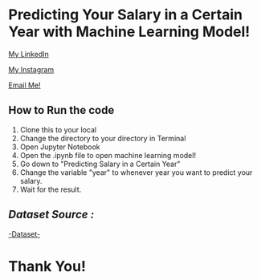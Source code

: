 # Predicting Your Salary in a Certain Year with Machine Learning Model!
[My LinkedIn](https://www.linkedin.com/in/wisanggenipw/)

[My Instagram](https://www.instagram.com/icangwpw/)

[Email Me!](mailto:paramusesa.w@gmail.com?subject=Hello!&body=Can%20we%20be%20friend%3F)
  
## How to Run the code

1. Clone this to your local
2. Change the directory to your directory in Terminal
3. Open Jupyter Notebook
4. Open the .ipynb file to open machine learning model!
5. Go down to "Predicting Salary in a Certain Year"
6. Change the variable "year" to whenever year you want to predict your salary.
7. Wait for the result.

## _Dataset Source :_

[-Dataset-](https://www.aionlinecourse.com/tutorial/machine-learning/simple-linear-regression)

# Thank You!

